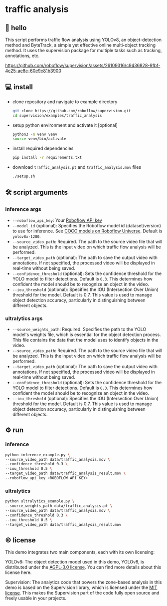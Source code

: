 # traffic analysis

## 👋 hello

This script performs traffic flow analysis using YOLOv8, an object-detection method and
ByteTrack, a simple yet effective online multi-object tracking method. It uses the
supervision package for multiple tasks such as tracking, annotations, etc.

https://github.com/roboflow/supervision/assets/26109316/c9436828-9fbf-4c25-ae8c-60e9c81b3900

## 💻 install

- clone repository and navigate to example directory

  ```bash
  git clone https://github.com/roboflow/supervision.git
  cd supervision/examples/traffic_analysis
  ```

- setup python environment and activate it [optional]

  ```bash
  python3 -m venv venv
  source venv/bin/activate
  ```

- install required dependencies

  ```bash
  pip install -r requirements.txt
  ```

- download `traffic_analysis.pt` and `traffic_analysis.mov` files

  ```bash
  ./setup.sh
  ```

## 🛠️ script arguments

### inference args

- `--roboflow_api_key`: Your [Roboflow API key](https://docs.roboflow.com/api-reference/authentication#retrieve-an-api-key)
- `--model_id` (optional): Specifies the Roboflow model id (dataset/version) to use for inference. See [COCO models on Roboflow Universe](https://universe.roboflow.com/microsoft/coco/dataset/13). Default is `yolov8x-1280`.
- `--source_video_path`: Required. The path to the source video file that will be
  analyzed. This is the input video on which traffic flow analysis will be performed.
- `--target_video_path` (optional): The path to save the output video with annotations.
  If not specified, the processed video will be displayed in real-time without being
  saved.
- `--confidence_threshold` (optional): Sets the confidence threshold for the YOLO model
  to filter detections. Default is `0.3`. This determines how confident the model should
  be to recognize an object in the video.
- `--iou_threshold` (optional): Specifies the IOU (Intersection Over Union) threshold
  for the model. Default is 0.7. This value is used to manage object detection accuracy,
  particularly in distinguishing between different objects.

### ultralytics args

- `--source_weights_path`: Required. Specifies the path to the YOLO model's weights
  file, which is essential for the object detection process. This file contains the data
  that the model uses to identify objects in the video.
- `--source_video_path`: Required. The path to the source video file that will be
  analyzed. This is the input video on which traffic flow analysis will be performed.
- `--target_video_path` (optional): The path to save the output video with annotations.
  If not specified, the processed video will be displayed in real-time without being
  saved.
- `--confidence_threshold` (optional): Sets the confidence threshold for the YOLO model
  to filter detections. Default is `0.3`. This determines how confident the model should
  be to recognize an object in the video.
- `--iou_threshold` (optional): Specifies the IOU (Intersection Over Union) threshold
  for the model. Default is 0.7. This value is used to manage object detection accuracy,
  particularly in distinguishing between different objects.

## ⚙️ run

### inference

```bash
python inference_example.py \
--source_video_path data/traffic_analysis.mov \
--confidence_threshold 0.3 \
--iou_threshold 0.5 \
--target_video_path data/traffic_analysis_result.mov \
--roboflow_api_key <ROBOFLOW API KEY>
```

### ultralytics

```bash
python ultralytics_example.py \
--source_weights_path data/traffic_analysis.pt \
--source_video_path data/traffic_analysis.mov \
--confidence_threshold 0.3 \
--iou_threshold 0.5 \
--target_video_path data/traffic_analysis_result.mov
```

## © license

This demo integrates two main components, each with its own licensing:

YOLOv8: The object detection model used in this demo, YOLOv8, is distributed under the
[AGPL-3.0 license](https://github.com/ultralytics/ultralytics/blob/main/LICENSE). You
can find more details about this license here.

Supervision: The analytics code that powers the zone-based analysis in this demo is
based on the Supervision library, which is licensed under the
[MIT license](https://github.com/roboflow/supervision/blob/develop/LICENSE.md). This
makes the Supervision part of the code fully open source and freely usable in your
projects.

